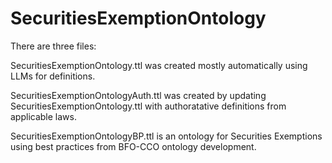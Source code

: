 # SecuritiesExemptionOntology

There are three files: 

SecuritiesExemptionOntology.ttl was created mostly automatically using LLMs for definitions.

SecuritiesExemptionOntologyAuth.ttl was created by updating SecuritiesExemptionOntology.ttl with authoratative definitions from applicable laws.

SecuritiesExemptionOntologyBP.ttl is an ontology for Securities Exemptions using best practices from BFO-CCO ontology development.
